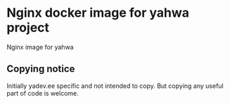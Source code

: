 # Nginx docker image for yahwa project
Nginx image for yahwa

## Copying notice
Initially yadev.ee specific and not intended to copy. But copying any useful part of code is welcome.

